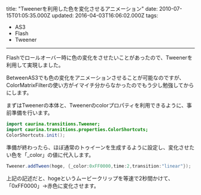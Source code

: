 title: "Tweenerを利用した色を変化させるアニメーション"
date: 2010-07-15T01:05:35.000Z
updated: 2016-04-03T16:06:02.000Z
tags: 
  - AS3
  - Flash
  - Tweener
---

Flashでロールオーバー時に色の変化をさせたいことがあったので、Tweenerを利用して実現しました。

BetweenAS3でも色の変化をアニメーションさせることが可能なのですが、ColorMatrixFilterの使い方がイマイチ分からなかったのでもう少し勉強してからにします。

まずはTweenerの本体と、Tweenerのcolorプロパティを利用できるように、事前準備を行います。

```actionscript
import caurina.transitions.Tweener;
import caurina.transitions.properties.ColorShortcuts;
ColorShortcuts.init();
```

準備が終わったら、ほぼ通常のトゥイーンを生成するように設定し、変化させたい色を「_color」の値に代入します。

```actionscript
Tweener.addTween(hoge, {_color:0xFF0000,time:2,transition:"linear"});
```

上記の記述だと、hogeというムービークリップを等速で2秒間かけて、「0xFF0000」→赤色に変化させます。